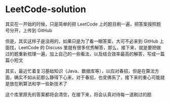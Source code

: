 # LeetCode-solution

其实在一开始的时候，只是简单的把 LeetCode 上的题目刷一遍，把答案按照题号分开，上传到 GitHub

但是，其实这样子是没用的，如果只是为了看一眼答案，大可不必来到 GitHub 上面找，LeetCode 的 Discuss 里就有很多优秀解答，那么，接下来，就是要把做过的题重新梳理一遍，加上自己的一些看法，以及结合效率最高的解答，写成一篇篇小短文

其实，最近忙着复习基础知识（Java、数据库等），以应对春招，但是在算法方面，确实不如从前那么静得下心来，对于春招，也变佛系了，接下来的重心可能就是放在刷算法和学一些新技术了

这个库里原先的答案都将会清空，在接下来，将会认真对待每一道刷过的题